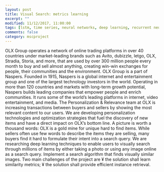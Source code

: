 ```yaml
---
layout: post
title: Visual Search: metrics learning 
excerpt: ""
modified: 11/12/2017, 11:00:00
tags: [lstm, time series, neural networks, deep learning, recurrent neural networks, pedestrian tracking, trajectory modelling]
comments: false
category: mscproject
---
```


OLX Group operates a network of online trading platforms in over 40 countries under market-leading brands such as Avito, dubizzle, letgo, OLX, Stradia, Storia, and more, that are used by over 300 million people every month to buy and sell almost anything, creating win-win exchanges for people, their communities and the environment. OLX Group is a part of Naspers. Founded in 1915, Naspers is a global internet and entertainment group and one of the largest technology investors in the world. Operating in more than 120 countries and markets with long-term growth potential, Naspers builds leading companies that empower people and enrich communities. It runs some of the world’s leading platforms in internet, video entertainment, and media.
The Personalization & Relevance team at OLX is increasing transactions between buyers and sellers by showing the most relevant content to our users. We are developing personalization technologies and optimization strategies that fuel the discovery of new items and have a direct impact on OLX’s bottom line. A picture is worth a thousand words: OLX is a gold mine for unique hard to find items. While sellers often use few words to describe the items they are selling, many buyers find it hard to formulate their intent into a search query. We are researching deep learning techniques to enable users to visually search through millions of items by either taking a photo or using any image online as a search query.
Implement a search algorithm that finds visually similar images. Two main challenges of the project are 
¥	the solution shall learn similarity metrics;
¥	the solution shall provide efficient instance retrieval.

